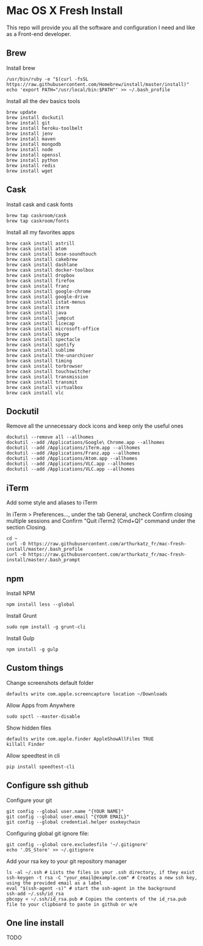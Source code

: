 # Mac OS X Fresh Install

This repo will provide you all the software and configuration I need and like as a Front-end developer.  

## Brew

Install brew
```
/usr/bin/ruby -e "$(curl -fsSL https://raw.githubusercontent.com/Homebrew/install/master/install)"
echo 'export PATH="/usr/local/bin:$PATH"' >> ~/.bash_profile
```

Install all the dev basics tools
```
brew update
brew install dockutil
brew install git
brew install heroku-toolbelt
brew install jenv
brew install maven
brew install mongodb
brew install node
brew install openssl
brew install python
brew install redis
brew install wget
```

## Cask

Install cask and cask fonts
```
brew tap caskroom/cask
brew tap caskroom/fonts
```

Install all my favorites apps
```
brew cask install astrill
brew cask install atom
brew cask install bose-soundtouch
brew cask install cakebrew
brew cask install dashlane
brew cask install docker-toolbox
brew cask install dropbox
brew cask install firefox
brew cask install franz
brew cask install google-chrome
brew cask install google-drive
brew cask install istat-menus
brew cask install iterm
brew cask install java
brew cask install jumpcut
brew cask install licecap
brew cask install microsoft-office
brew cask install skype
brew cask install spectacle
brew cask install spotify
brew cask install sublime
brew cask install the-unarchiver
brew cask install timing
brew cask install torbrowser
brew cask install touchswitcher
brew cask install transmission
brew cask install transmit
brew cask install virtualbox
brew cask install vlc
```

## Dockutil

Remove all the unnecessary dock icons and keep only the useful ones
```
dockutil --remove all --allhomes
dockutil --add /Applications/Google\ Chrome.app --allhomes
dockutil --add /Applications/iTerm.app --allhomes
dockutil --add /Applications/Franz.app --allhomes
dockutil --add /Applications/Atom.app --allhomes
dockutil --add /Applications/VLC.app --allhomes
dockutil --add /Applications/VLC.app --allhomes
```

## iTerm

Add some style and aliases to iTerm

In iTerm > Preferences..., under the tab General, uncheck Confirm closing multiple sessions and Confirm "Quit iTerm2 (Cmd+Q)" command under the section Closing.

```
cd ~
curl -O https://raw.githubusercontent.com/arthurkatz_fr/mac-fresh-install/master/.bash_profile
curl -O https://raw.githubusercontent.com/arthurkatz_fr/mac-fresh-install/master/.bash_prompt
```

## npm

Install NPM
```
npm install less --global
```

Install Grunt
```
sudo npm install -g grunt-cli
```

Install Gulp
```
npm install -g gulp
```

## Custom things

Change screenshots default folder
```
defaults write com.apple.screencapture location ~/Downloads
```

Allow Apps from Anywhere
```
sudo spctl --master-disable
```

Show hidden files
```
defaults write com.apple.finder AppleShowAllFiles TRUE
killall Finder
```

Allow speedtest in cli
```
pip install speedtest-cli
```

## Configure ssh github

Configure your git
```
git config --global user.name "{YOUR NAME}"
git config --global user.email "{YOUR EMAIL}"
git config --global credential.helper osxkeychain
```

Configuring global git ignore file:
```
git config --global core.excludesfile '~/.gitignore'
echo '.DS_Store' >> ~/.gitignore
```

Add your rsa key to your git repository manager
```
ls -al ~/.ssh # Lists the files in your .ssh directory, if they exist
ssh-keygen -t rsa -C "your_email@example.com" # Creates a new ssh key, using the provided email as a label
eval "$(ssh-agent -s)" # start the ssh-agent in the background
ssh-add ~/.ssh/id_rsa
pbcopy < ~/.ssh/id_rsa.pub # Copies the contents of the id_rsa.pub file to your clipboard to paste in github or w/e

```

## One line install

TODO
